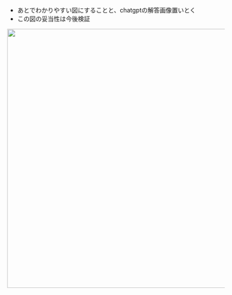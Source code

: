 - あとでわかりやすい図にすることと、chatgptの解答画像置いとく
- この図の妥当性は今後検証

<img src="https://user-images.githubusercontent.com/16571394/222870067-4c3f21b9-dbdd-4a23-a3fb-e52ba886fd16.jpg" width="600">
